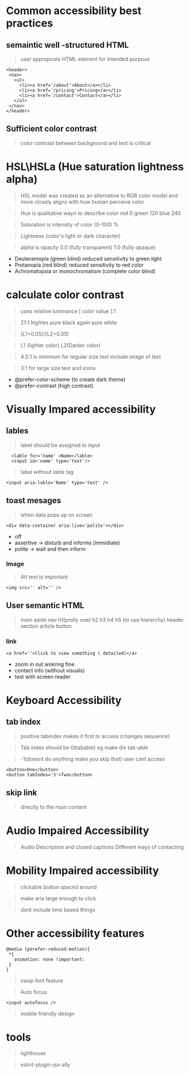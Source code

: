 # Common accessibility best practices

## semaintic well -structured HTML
> user appropirate HTML element for intended purpose
```
<header>
 <nav>
   <ul>
     <li><a href='/about'>About</a></li>
     <li><a href='/pricing'>Pricing</a></li>
     <li><a href='/contact'>Contact</a></li>
   </ul>
 </nav>
</header>
```

## Sufficient color contrast
> color contrast between background and text is critical

# HSL\HSLa (Hue saturation lightness alpha)
>HSL model was created as an alternative to RGB color model and more closely aligns with how human perceive color

>Hue is qualitative wayn to describe color red 0 green 120 blue 240

>Saturation is intensity of color (0-100) %

>Lightness (color's light or dark character)

> alpha is opacity 0.0 (fully transparent) 1.0 (fully opaque)

+ Deuteramopia (green blind) reduced sensitivity to green light
+ Protanopia (red blind) reduced sensitivity to red color
+ Achromatopsia or monochromatism (complete color blind)
  
# calculate color contrast
> uses relative luminance [ color value ]:1

> 21:1 hightes pure black again pure white

>(L1+0.05)/(L2+0.05)

>L1 (lighter color) L2(Darker color)

> 4.5:1 is minimum for regular size text include image of text

> 3:1 for large size text and icons

+ @prefer-color-scheme (to create dark theme)
+ @prefer-contrast (high contrast)


# Visually Impared accessibility

## lables
> label should be assigned to input
```
  <lable for='name' >Name</lable>
  <input id='name' type='text'/>
```
> label without lable tag
```
<input aria-lable='Name' type='text' />
```

## toast mesages
> when data pops up on screen
```
<div data-container aria-live='polite'></div>
```
+ off
+ assertive -> disturb and informs (immidiate)
+ polite -> wait and then inform


### Image
> Alt text is important
```
<img src='' alt='' />
```

## User semantic HTML
> main aside nav h1(prolly one) h2 h3 h4 h5 (to use hierarchy) header section article button
### link
```
<a href=''>Click to view something ( detailed)</a>
```
+ zoom in out wokring fine
+ contact info (without visuals)
+ test with screen reader

# Keyboard Accessibility

## tab index
>positive tabindex makes it first to access (changes sequence)

>Tab index should be 0(tabable) eg make div tab-able

> -1(doesnt do anything make you skip that) user cant access
```
<button>One</button>
<button tabIndex='3'>Two</button>
```

## skip link
> directly to the main content

# Audio Impaired Accessibility
> Audio Description and closed captions
> Different ways of contacting

# Mobility Impaired accessibility
> clickable button spaced around

> make aria large enough to click

> dont include time based things

# Other accessibility features 
```
@media (perefer-reduced-motion){
 *{
   animation: none !important;
 }
}
```
> swap font feature

> Auto focus
```
<input autofocus />
```
> mobile friendly design

# tools
> lighthouse

> eslint-plugin-jsx-ally










  

